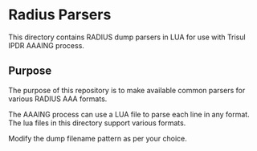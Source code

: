 # Radius Parsers 


This directory contains RADIUS dump parsers in LUA for use with Trisul IPDR AAAING process. 



## Purpose

The purpose of this repository is to make available common parsers for various RADIUS AAA formats.

The AAAING process can use a LUA file to parse each line in any format.  The lua files in this directory
support various formats.





Modify the dump filename pattern as per your choice.





